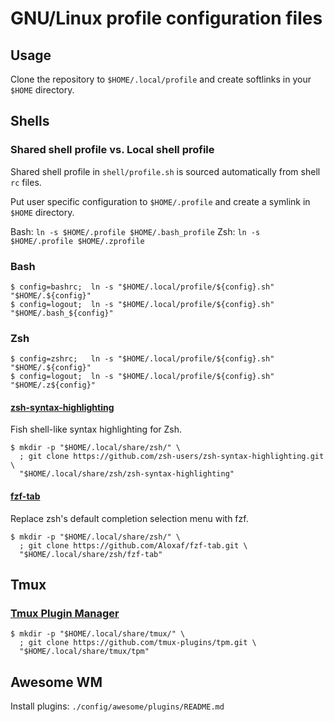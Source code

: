 # GNU/Linux profile configuration files  

## Usage

Clone the repository to `$HOME/.local/profile` and create softlinks in your `$HOME` directory.

## Shells

### Shared shell profile vs. Local shell profile

Shared shell profile in `shell/profile.sh` is sourced automatically from shell `rc` files.

Put user specific configuration to `$HOME/.profile` and create a symlink in `$HOME` directory.

Bash: `ln -s $HOME/.profile $HOME/.bash_profile`
Zsh:  `ln -s $HOME/.profile $HOME/.zprofile`

### Bash

```console
$ config=bashrc;  ln -s "$HOME/.local/profile/${config}.sh" "$HOME/.${config}"
$ config=logout;  ln -s "$HOME/.local/profile/${config}.sh" "$HOME/.bash_${config}"
```

### Zsh

```console
$ config=zshrc;   ln -s "$HOME/.local/profile/${config}.sh" "$HOME/.${config}"
$ config=logout;  ln -s "$HOME/.local/profile/${config}.sh" "$HOME/.z${config}"
```

#### [zsh-syntax-highlighting](https://github.com/zsh-users/zsh-syntax-highlighting)

Fish shell-like syntax highlighting for Zsh.

```console
$ mkdir -p "$HOME/.local/share/zsh/" \
  ; git clone https://github.com/zsh-users/zsh-syntax-highlighting.git \
  "$HOME/.local/share/zsh/zsh-syntax-highlighting"
```

#### [fzf-tab]()

Replace zsh's default completion selection menu with fzf.

```console
$ mkdir -p "$HOME/.local/share/zsh/" \
  ; git clone https://github.com/Aloxaf/fzf-tab.git \
  "$HOME/.local/share/zsh/fzf-tab"
```

## Tmux

### [Tmux Plugin Manager](https://github.com/tmux-plugins/tpm)

```console
$ mkdir -p "$HOME/.local/share/tmux/" \
  ; git clone https://github.com/tmux-plugins/tpm.git \
  "$HOME/.local/share/tmux/tpm"
```

## Awesome WM

Install plugins: `./config/awesome/plugins/README.md`
